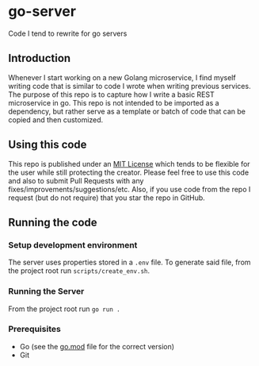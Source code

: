 # go-server
Code I tend to rewrite for go servers

## Introduction
Whenever I start working on a new Golang microservice, I find myself writing code that is similar to code I wrote when writing previous services.  The purpose of this repo is to capture how I write a basic REST microservice in go.  This repo is not intended to be imported as a dependency, but rather serve as a template or batch of code that can be copied and then customized.

## Using this code
This repo is published under an [MIT License](LICENSE) which tends to be flexible for the user while still protecting the creator.  Please feel free to use this code and also to submit Pull Requests with any fixes/improvements/suggestions/etc.  Also, if you use code from the repo I request (but do not require) that you star the repo in GitHub.

## Running the code

### Setup development environment
The server uses properties stored in a `.env` file.  To generate said file, from the project root run `scripts/create_env.sh`.

### Running the Server
From the project root run `go run .`



### Prerequisites
- Go (see the [go.mod](https://github.com/NathanBak/go-server/blob/755e067fd4b192641c8478422a49549e316e137c/go.mod#L3) file for the correct version) 
- Git